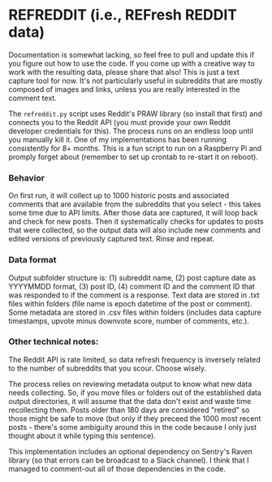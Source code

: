 # REFREDDIT (i.e., REFresh REDDIT data)

Documentation is somewhat lacking, so feel free to pull and update this if you figure out how to use the code. If you come up with a creative way to work with the resulting data, please share that also! This is just a text capture tool for now. It's not particularly useful in subreddits that are mostly composed of images and links, unless you are really interested in the comment text.

The ```refreddit.py``` script uses Reddit's PRAW library (so install that first) and connects you to the Reddit API (you must provide your own Reddit developer credentials for this). The process runs on an endless loop until you manually kill it. One of my implementations has been running consistently for 8+ months. This is a fun script to run on a Raspberry Pi and promply forget about (remember to set up crontab to re-start it on reboot).


### Behavior
On first run, it will collect up to 1000 historic posts and associated comments that are available from the subreddits that you select - this takes some time due to API limits. After those data are captured, it will loop back and check for new posts. Then it systematically  checks for updates to posts that were collected, so the output data will also include new comments and edited versions of previously captured text. Rinse and repeat. 

### Data format
Output subfolder structure is: (1) subreddit name, (2) post capture date as YYYYMMDD format, (3) post ID, (4) comment ID and the comment ID that was responded to if the comment is a response. Text data are stored in .txt files within folders (file name is epoch datetime of the post or comment). Some metadata are stored in .csv files within folders (includes data capture timestamps, upvote minus downvote score, number of comments, etc.). 


### Other technical notes:
The Reddit API is rate limited, so data refresh frequency is inversely related to the number of subreddits that you scour. Choose wisely. 

The process relies on reviewing metadata output to know what new data needs collecting. So, if you move files or folders out of the established data output directories, it will assume that the data don't exist and waste time recollecting them. Posts older than 180 days are considered "retired" so those might be safe to move (but only if they preceed the 1000 most recent posts - there's some ambiguity around this in the code because I only just thought about it while typing this sentence). 

This implementation includes an optional dependency on Sentry's Raven library (so that errors can be broadcast to a Slack channel). I think that I managed to comment-out all of those dependencies in the code. 

